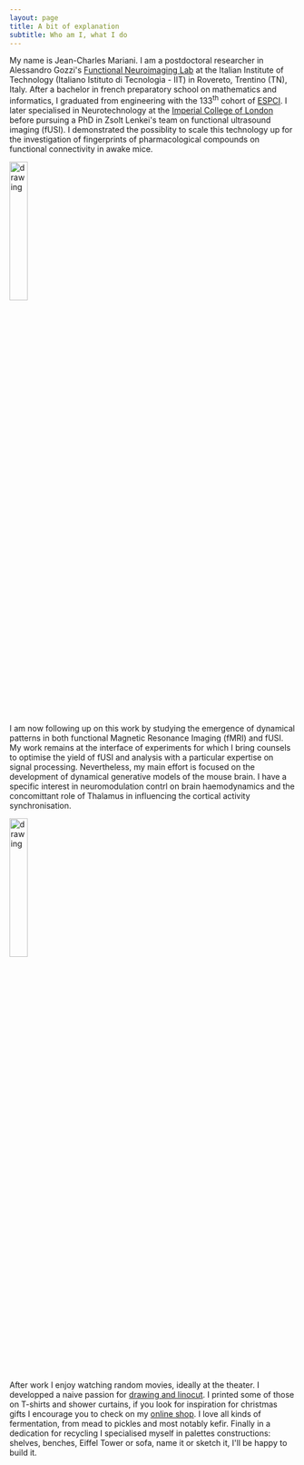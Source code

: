 ```yaml
---
layout: page
title: A bit of explanation
subtitle: Who am I, what I do
---
```


My name is Jean-Charles Mariani. I am a postdoctoral researcher in Alessandro Gozzi's [Functional Neuroimaging Lab](https://www.iit.it/it/web/functional-neuroimaging) at the Italian Institute of Technology (Italiano Istituto di Tecnologia - IIT) in Rovereto, Trentino (TN), Italy. After a bachelor in french preparatory school on mathematics and informatics, I graduated from engineering with the 133<sup>th</sup> cohort of [ESPCI](https://www.espci.psl.eu/en/). I later specialised in Neurotechnology at the [Imperial College of London](https://www.imperial.ac.uk/) before pursuing a PhD in Zsolt Lenkei's team on functional ultrasound imaging (fUSI). I demonstrated the possiblity to scale this technology up for the investigation of fingerprints of pharmacological compounds on functional connectivity in awake mice. 

<!--  ![mouse](https://github.com/JCMariani/JCMariani.github.io/blob/master/assets/img/mouse_head_brain.png) -->
<img src="https://JCMariani.github.io/assets/img/mouse_head_brain.png" alt="drawing" width="25%" class="center"/>

I am now following up on this work by studying the emergence of dynamical patterns in both functional Magnetic Resonance Imaging (fMRI) and fUSI. My work remains at the interface of experiments for which I bring counsels to optimise the yield of fUSI and analysis with a particular expertise on signal processing. Nevertheless, my main effort is focused on the development of dynamical generative models of the mouse brain. I have a specific interest in neuromodulation contrl on brain haemodynamics and the concomittant role of Thalamus in influencing the cortical activity synchronisation. 

<!-- ![brain](https://github.com/JCMariani/JCMariani.github.io/blob/master/assets/img/mb3.png) -->
<img src="https://JCMariani.github.io/assets/img/mb3.png" alt="drawing" width="25%" class="center" class="rotate90"/>

After work I enjoy watching random movies, ideally at the theater. I developped a naive passion for [drawing and linocut](https://www.instagram.com/mc.jibulles/). I printed some of those on T-shirts and shower curtains, if you look for inspiration for christmas gifts I encourage you to check on my [online shop](https://mcjibulles.creator-spring.com/). I love all kinds of fermentation, from mead to pickles and most notably kefir. Finally in a dedication for recycling I specialised myself in palettes constructions: shelves, benches, Eiffel Tower or sofa, name it or sketch it, I'll be happy to build it.

